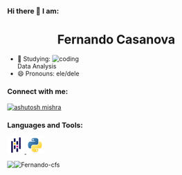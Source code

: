 ### Hi there 👋 I am:
<h1 align="center">Fernando Casanova</h1>


<img align="right" alt="coding" width="400" src="https://media.tenor.com/_VuMqwnO4zoAAAAd/luffy-gear-5.gif">

- 🌱 Studying: Data Analysis
- 😄 Pronouns: ele/dele




<h3 align="left">Connect with me:</h3>
<p align="left">
<a href="https://www.linkedin.com/in/fernandocfs" target="blank"><img align="center" src="https://raw.githubusercontent.com/rahuldkjain/github-profile-readme-generator/master/src/images/icons/Social/linked-in-alt.svg" alt="ashutosh mishra" height="30" width="40" /> </a>
</p>
<h3 align="left">Languages and Tools:</h3>
<p align="left">
<a href="https://pandas.pydata.org/" target="_blank" rel="noreferrer"> <img src="https://raw.githubusercontent.com/devicons/devicon/2ae2a900d2f041da66e950e4d48052658d850630/icons/pandas/pandas-original.svg" alt="pandas" width="40" height="40"/> </a> 
<a href="https://www.python.org" target="_blank" rel="noreferrer"> <img src="https://raw.githubusercontent.com/devicons/devicon/master/icons/python/python-original.svg" alt="python" width="40" height="40"/> </a>
</p>


<div>
  <a href="https://github.com/Fernando-cfs/Fernando-cfs">
  <p><img height="160em" align="left" src="https://github-readme-stats.vercel.app/api?username=Fernando-cfs&show_icons=true&theme=radical&include_all_commits=true&count_private=true" /></p>  
  <p><img height="160em" align="left" src="https://github-readme-stats.vercel.app/api/top-langs?username=Fernando-cfs&show_icons=true&locale=en&layout=compact&langs_count=16&theme=radical" alt="Fernando-cfs" /></p>
</div>



